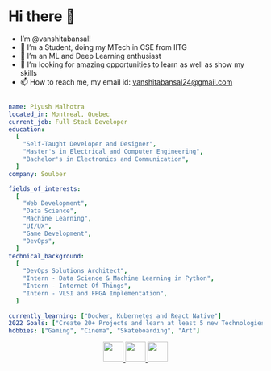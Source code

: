  # Hi there 👋
- I’m @vanshitabansal!
- 👀 I’m a Student, doing my MTech in CSE from IITG 
- 🌱 I’m an ML and Deep Learning enthusiast 
- 💞️ I’m looking for amazing opportunities to learn as well as show my skills 
- 📫 How to reach me, my email id: vanshitabansal24@gmail.com 
```yaml

name: Piyush Malhotra
located_in: Montreal, Quebec
current_job: Full Stack Developer
education:
  [
    "Self-Taught Developer and Designer",
    "Master's in Electrical and Computer Engineering",
    "Bachelor's in Electronics and Communication",
  ]
company: Soulber

fields_of_interests:
  [
    "Web Development",
    "Data Science",
    "Machine Learning",
    "UI/UX",
    "Game Development",
    "DevOps",
  ]
technical_background:
  [
    "DevOps Solutions Architect",
    "Intern - Data Science & Machine Learning in Python",
    "Intern - Internet Of Things",
    "Intern - VLSI and FPGA Implementation",
  ]
  
currently_learning: ["Docker, Kubernetes and React Native"]
2022 Goals: ["Create 20+ Projects and learn at least 5 new Technologies."]
hobbies: ["Gaming", "Cinema", "Skateboarding", "Art"]

```
<p align="center">
<a href="https://www.linkedin.com/in/vanshita-bansal-a93a25162/">
  <img height="40" src="https://raw.githubusercontent.com/gauravghongde/social-icons/master/PNG/Color/LinkedIN.png"/>
</a>

<a href="https://www.instagram.com/vans_b_8/">
  <img height="40" src="https://user-images.githubusercontent.com/46517096/166974368-9798f39f-1f46-499c-b14e-81f0a3f83a06.png"/>
</a>

<a href="https://twitter.com/VanshitaBansal">
  <img height="40" src="https://github.com/gauravghongde/social-icons/blob/master/PNG/Color/Twitter.png"/>
</a>
</p>


<!---
vanshitabansal/vanshitabansal is a ✨ special ✨ repository because its `README.md` (this file) appears on your GitHub profile.
You can click the Preview link to take a look at your changes.
--->
